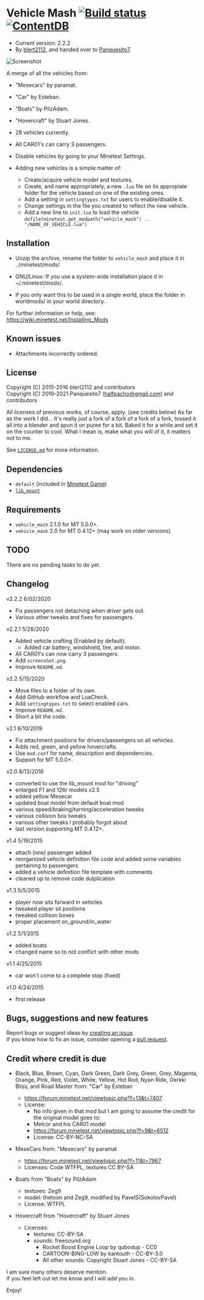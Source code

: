 # Vehicle Mash [![Build status](https://github.com/minetest-mods/vehicle_mash/workflows/build/badge.svg)](https://github.com/minetest-mods/vehicle_mash/actions) [![ContentDB](https://content.minetest.net/packages/Panquesito7/vehicle_mash/shields/downloads/)](https://content.minetest.net/packages/Panquesito7/vehicle_mash/)

- Current version: 2.2.2
- By [blert2112](https://github.com/blert2112), and handed over to [Panquesito7](https://github.com/Panquesito7).

![Screenshot](https://raw.githubusercontent.com/minetest-mods/vehicle_mash/master/screenshot.png)

A merge of all the vehicles from:

- "Mesecars" by paramat.
- "Car" by Esteban.
- "Boats" by PilzAdam.
- "Hovercraft" by Stuart Jones.

- 28 vehicles currently.
- All CAR01's can carry 3 passengers.

- Disable vehicles by going to your Minetest Settings.
- Adding new vehicles is a simple matter of:
  - Create/acquire vehicle model and textures.
  - Create, and name appropriately, a new `.lua` file on its appropiate folder for the vehicle based on one of the existing ones.
  - Add a setting in `settingtypes.txt` for users to enable/disable it.
  - Change settings in the file you created to reflect the new vehicle.
  - Add a new line to `init.lua` to load the vehicle `dofile(minetest.get_modpath("vehicle_mash") .. "/NAME_OF_VEHICLE.lua")`

## Installation

- Unzip the archive, rename the folder to `vehicle_mash` and place it in
../minetest/mods/

- GNU/Linux: If you use a system-wide installation place
it in ~/.minetest/mods/.

- If you only want this to be used in a single world, place
the folder in worldmods/ in your world directory.

For further information or help, see:\
<https://wiki.minetest.net/Installing_Mods>

## Known issues

- Attachments incorrectly ordered.

## License

Copyright (C) 2015-2016 blert2112 and contributors\
Copyright (C) 2019-2021 Panquesito7 (halfpacho@gmail.com) and contributors

All licenses of previous works, of course, apply. (see credits below)
As far as the work I did... It's really just a fork of a fork of a fork of a fork, tossed it all into a blender and spun it on puree for a bit. Baked it for a while and set it on the counter to cool. What I mean is, make what you will of it, it matters not to me.

See [`LICENSE.md`](LICENSE.md) for more information.

## Dependencies

- `default` (included in [Minetest Game](https://github.com/minetest/minetest_game))
- [`lib_mount`](https://github.com/Panquesito7/lib_mount)

## Requirements

- `vehicle_mash` 2.1.0 for MT 5.0.0+.
- `vehicle_mash` 2.0 for MT 0.4.12+ (may work on older versions).

## TODO

There are no pending tasks to do yet.

## Changelog

v2.2.2 6/02/2020

- Fix passengers not detaching when driver gets out.
- Various other tweaks and fixes for passengers.

v2.2.1 5/28/2020

- Added vehicle crafting (Enabled by default).
  - Added car battery, windshield, tire, and motor.
- All CAR01's can now carry 3 passengers.
- Add `screenshot.png`.
- Improve `README.md`.

v2.2 5/15/2020

- Move files to a folder of its own.
- Add GitHub workflow and LuaCheck.
- Add `settingtypes.txt` to select enabled cars.
- Improve `README.md`.
- Short a bit the code.

v2.1 6/10/2019

- Fix attachment positions for drivers/passengers on all vehicles.
- Adds red, green, and yellow hovercrafts.
- Use `mod.conf` for name, description and dependencies.
- Support for MT 5.0.0+.

v2.0 8/13/2016

- converted to use the lib_mount mod for "driving"
- enlarged F1 and 126r models x2.5
- added yellow Mesecar
- updated boat model from default boat mod
- various speed/braking/turning/acceleration tweaks
- various collision box tweaks
- various other tweaks I probably forgot about
- last version supporting MT 0.4.12+.

v1.4 5/19/2015

- attach (one) passenger added
- reorganized vehicle definition file code and added some variables pertaining to passengers
- added a vehicle definition file template with comments
- cleaned up to remove code dulplication

v1.3 5/5/2015

- player now sits forward in vehicles
- tweaked player sit positions
- tweaked collison boxes
- proper placement on_ground/in_water

v1.2 5/1/2015

- added boats
- changed name so  to not conflict with other mods

v1.1 4/25/2015

- car won't come to a complete stop (fixed)

v1.0 4/24/2015

- first release

## Bugs, suggestions and new features

Report bugs or suggest ideas by [creating an issue](https://github.com/minetest-mods/vehicle_mash/issues/new).\
If you know how to fix an issue, consider opening a [pull request](https://github.com/minetest-mods/vehicle_mash/compare).

## Credit where credit is due

- Black, Blue, Brown, Cyan, Dark Green, Dark Grey, Green, Grey, Magenta, Orange, Pink, Red, Violet, White, Yellow, Hot Rod, Nyan Ride, Oerkki Bliss, and Road Master from: "Car" by Esteban
  - <https://forum.minetest.net/viewtopic.php?f=13&t=7407>
  - License:
    - No info given in that mod but I am going to assume the credit for the original model goes to:
    - Melcor and his CAR01 model
    - <https://forum.minetest.net/viewtopic.php?f=9&t=6512>
    - License: CC-BY-NC-SA

- MeseCars from: "Mesecars" by paramat
  - <https://forum.minetest.net/viewtopic.php?f=11&t=7967>
  - Licenses: Code WTFPL, textures CC BY-SA

- Boats from "Boats" by PilzAdam
  - textures: Zeg9
  - model: thetoon and Zeg9, modified by PavelS(SokolovPavel)
  - License: WTFPL

- Hovercraft from "Hovercraft" by Stuart Jones
  - Licenses:
    - textures: CC-BY-SA
    - sounds: freesound.org
      - Rocket Boost Engine Loop by qubodup - CC0
      - CARTOON-BING-LOW by kantouth - CC-BY-3.0
      - All other sounds: Copyright Stuart Jones - CC-BY-SA

I am sure many others deserve mention.\
If you feel left out let me know and I will add you in.

Enjoy!
